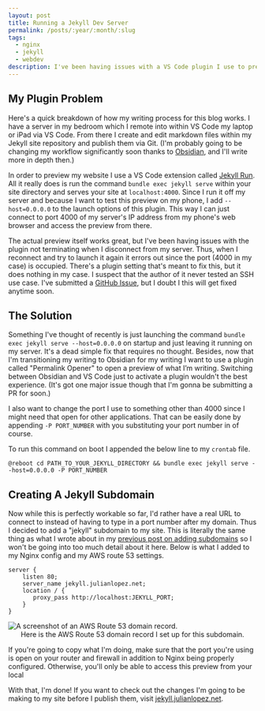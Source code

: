 ```yaml
---
layout: post
title: Running a Jekyll Dev Server
permalink: /posts/:year/:month/:slug
tags:
  - nginx
  - jekyll
  - webdev
description: I've been having issues with a VS Code plugin I use to preview my Jekyll blog. Thus, I've decided to stop using it and use a different method instead.
---
```

## My Plugin Problem

Here's a quick breakdown of how my writing process for this blog works. I have a server in my bedroom which I remote into within VS Code my laptop or iPad via VS Code. From there I create and edit markdown files within my Jekyll site repository and publish them via Git. (I'm probably going to be changing my workflow significantly soon thanks to [Obsidian](https://obsidian.md/), and I'll write more in depth then.)

In order to preview my website I use a VS Code extension called [Jekyll Run](https://marketplace.visualstudio.com/items?itemName=Dedsec727.jekyll-run). All it really does is run the command ``bundle exec jekyll serve`` within your site directory and serves your site at `localhost:4000`. Since I run it off my server and because I want to test this preview on my phone, I add `--host=0.0.0.0` to the launch options of this plugin. This way I can just connect to port 4000 of my server's IP address from my phone's web browser and access the preview from there.

The actual preview itself works great, but I've been having issues with the plugin not terminating when I disconnect from my server. Thus, when I reconnect and try to launch it again it errors out since the port (4000 in my case) is occupied. There's a plugin setting that's meant to fix this, but it does nothing in my case. I suspect that the author of it never tested an SSH use case. I've submitted a [GitHub Issue](https://github.com/Kanna727/jekyll-run/issues/67), but I doubt I this will get fixed anytime soon.

## The Solution

Something I've thought of recently is just launching the command `bundle exec jekyll serve --host=0.0.0.0` on startup and just leaving it running on my server. It's a dead simple fix that requires no thought. Besides, now that I'm transitioning my writing to Obsidian for my writing I want to use a plugin called "Permalink Opener" to open a preview of what I’m writing. Switching between Obsidian and VS Code just to activate a plugin wouldn't the best experience. (It's got one major issue though that I'm gonna be submitting a PR for soon.)

I also want to change the port I use to something other than 4000 since I might need that open for other applications. That can be easily done by appending `-P PORT_NUMBER` with you substituting your port number in of course.

To run this command on boot I appended the below line to my `crontab` file.
```
@reboot cd PATH_TO_YOUR_JEKYLL_DIRECTORY && bundle exec jekyll serve --host=0.0.0.0 -P PORT_NUMBER
```

## Creating A Jekyll Subdomain

Now while this is perfectly workable so far, I'd rather have a real URL to connect to instead of having to type in a port number after my domain. Thus I decided to add a "jekyll" subdomain to my site. This is literally the same thing as what I wrote about in my [previous post on adding subdomains](2023-11-20-setting-up-my-domain.md) so I won't be going into too much detail about it here. Below is what I added to my Nginx config and my AWS route 53 settings.

```
server {
    listen 80;
    server_name jekyll.julianlopez.net;
    location / {
       proxy_pass http://localhost:JEKYLL_PORT;
    }
}
```
<picture>
    <source srcset="https://ik.imagekit.io/jlo64/www_julianlopez_net/2023-12-12-Running-a-Jekyll-Dev-Server/_route53_I8iJ4bRVP.png?tr=w-720,f-webp," type="image/webp">
    <img src="https://ik.imagekit.io/jlo64/www_julianlopez_net/2023-12-12-Running-a-Jekyll-Dev-Server/_route53_I8iJ4bRVP.png?tr=w-480" alt="A screenshot of an AWS Route 53 domain record." class="blog_image" title="A screenshot of an AWS Route 53 domain record.">
    <figcaption style="text-align:center">Here is the AWS Route 53 domain record I set up for this subdomain.</figcaption>
 </picture>
 
If you're going to copy what I'm doing, make sure that the port you're using is open on your router and firewall in addition to Nginx being properly configured. Otherwise, you'll only be able to access this preview from your local 

With that, I'm done! If you want to check out the changes I'm going to be making to my site before I publish them, visit [jekyll.julianlopez.net](http://jekyll.julianlopez.net).